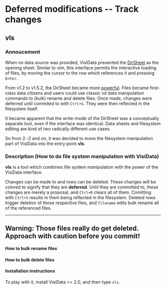 # Deferred modifications -- Track changes

## vls

### Annoucement

When no data source was provided, VisiData presented the [DirSheet](/docs/assets/DirSheet.png) as the opening sheet. Similar to vim, this interface permits the interactive loading of files, by moving the cursor to the row which references it and pressing `Enter`.

From v1.2 to v1.5.2, the DirSheet became more [powerful](https://www.youtube.com/watch?v=prdyXM6-FSc). Files became first-class data citizens and users could use classic vd data manipulation commands to (bulk) rename and delete files. Once made, changes were deferred until commited to with `Ctrl+S`. They were then reflected in the filesystem itself.

It became apparent that the write-mode of the DirSheet was a conceptually separate tool, even if the interface was identical. Data sheets and filesystem editing are kind of two radically different use cases.

So from 2.-2 and on, it was decided to move the filesystem manipulation part of VisiData into the entry point **vls**.

### Description (How to do file system manipulation with VisiData)

**vls** is a tool which combines file system manipulation with the power of the VisiData interface.

Changes can be made to and rows can be deleted. These changes will be colored to signify that they are **deferred**. Until they are committed to, these changes are merely a proposal, and `Ctrl+R` clears all of them. Comitting with `Ctrl+S` results in them being reflected in the filesystem. Deleted rows trigger deletion of those respective files, and `filename` edits bulk rename all of the referenced files.

----
Warning: Those files really do get deleted. Approach with caution before you commit!
----

#### How to bulk rename files

#### How to bulk delete files


#### Installation instructions
To play with it, install VisiData >= 2.0, and then type `vls`.
